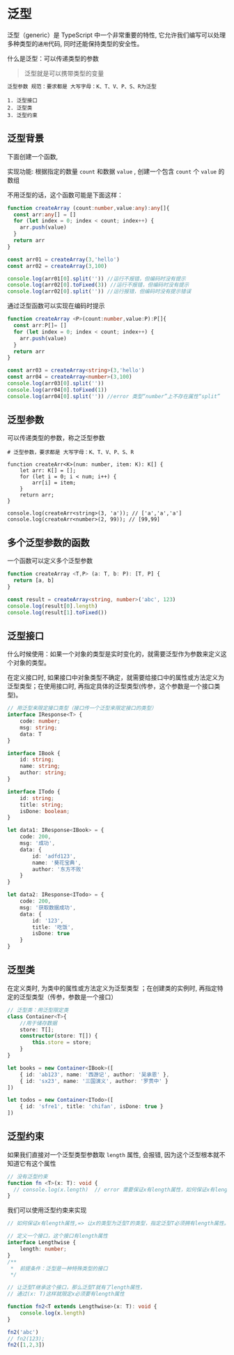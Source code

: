 # 泛型

泛型（generic）是 TypeScript 中一个非常重要的特性, 它允许我们编写可以处理多种类型的`通用`代码, 同时还能保持类型的安全性。

什么是泛型：可以传递类型的参数

> 泛型就是可以携带类型的变量

```ts
泛型参数 规范：要求都是 大写字母：K、T、V、P、S、R为泛型
```

```shell
1. 泛型接口
2. 泛型类
3. 泛型约束
```

## 泛型背景

下面创建一个函数, 

实现功能: 根据指定的数量 `count` 和数据 `value` , 创建一个包含 `count` 个 `value` 的数组 

不用泛型的话，这个函数可能是下面这样：

```ts
function createArray (count:number,value:any):any[]{
  const arr:any[] = []
  for (let index = 0; index < count; index++) {
    arr.push(value)
  }
  return arr
}

const arr01 = createArray(3,'hello')
const arr02 = createArray(3,100)

console.log(arr01[0].split('')) //运行不报错，但编码时没有提示
console.log(arr02[0].toFixed(3)) //运行不报错，但编码时没有提示
console.log(arr02[0].split('')) //运行报错，但编码时没有提示错误 
```

通过泛型函数可以实现在编码时提示

```ts
function createArray <P>(count:number,value:P):P[]{
  const arr:P[]= []
  for (let index = 0; index < count; index++) {
    arr.push(value)
  }
  return arr
}

const arr03 = createArray<string>(3,'hello')
const arr04 = createArray<number>(3,100)
console.log(arr03[0].split('')) 
console.log(arr04[0].toFixed(1)) 
console.log(arr04[0].split('')) //error 类型“number”上不存在属性“split”
```

## 泛型参数

可以传递类型的参数，称之泛型参数

```tsx
# 泛型参数，要求都是 大写字母：K、T、V、P、S、R

function createArr<K>(num: number, item: K): K[] {
    let arr: K[] = [];
    for (let i = 0; i < num; i++) {
        arr[i] = item;
    }
    return arr;
}

console.log(createArr<string>(3, 'a')); // ['a','a','a']
console.log(createArr<number>(2, 99)); // [99,99]
```

## 多个泛型参数的函数

一个函数可以定义多个泛型参数

```ts
function createArray <T,P> (a: T, b: P): [T, P] {
  return [a, b]
}

const result = createArray<string, number>('abc', 123)
console.log(result[0].length)
console.log(result[1].toFixed())
```

## 泛型接口

什么时候使用：如果一个对象的类型是实时变化的，就需要泛型作为参数来定义这个对象的类型。

在定义接口时, 如果接口中对象类型不确定，就需要给接口中的属性或方法定义为泛型类型；在使用接口时, 再指定具体的泛型类型(传参，这个参数是一个接口类型)。

```ts
// 用泛型来限定接口类型（接口传一个泛型来限定接口的类型）
interface IResponse<T> {
    code: number;
    msg: string;
    data: T
}

interface IBook {
    id: string;
    name: string;
    author: string;
}

interface ITodo {
    id: string;
    title: string;
    isDone: boolean;
}

let data1: IResponse<IBook> = {
    code: 200,
    msg: '成功',
    data: {
        id: 'adfd123',
        name: '葵花宝典',
        author: '东方不败'
    }
}

let data2: IResponse<ITodo> = {
    code: 200,
    msg: '获取数据成功',
    data: {
        id: '123',
        title: '吃饭',
        isDone: true
    }
}
```

## 泛型类

在定义类时, 为类中的属性或方法定义为泛型类型 ；在创建类的实例时, 再指定特定的泛型类型（传参，参数是一个接口）

```ts
// 泛型类：用泛型限定类
class Container<T>{
    //用于储存数据
    store: T[];
    constructor(store: T[]) {
        this.store = store;
    }
}

let books = new Container<IBook>([
    { id: 'ab123', name: '西游记', author: '吴承恩' },
    { id: 'sx23', name: '三国演义', author: '罗贯中' }
])

let todos = new Container<ITodo>([
    { id: 'sfre1', title: 'chifan', isDone: true }
])
```

## 泛型约束

如果我们直接对一个泛型类型参数取 `length` 属性, 会报错, 因为这个泛型根本就不知道它有这个属性

```ts
// 没有泛型约束
function fn <T>(x: T): void {
  // console.log(x.length)  // error 需要保证x有length属性，如何保证x有length属性
}
```

我们可以使用泛型约束来实现

```ts
// 如何保证x有length属性,=> 让x的类型为泛型T的类型，指定泛型T必须拥有length属性。

// 定义一个接口，这个接口有length属性
interface Lengthwise {
    length: number;
}
/**
 *  前提条件：泛型是一种特殊类型的接口
 */

// 让泛型T继承这个接口，那么泛型T就有了length属性，
// 通过(x: T)这样就限定x必须要有length属性

function fn2<T extends Lengthwise>(x: T): void {
    console.log(x.length)
}

fn2('abc')
// fn2(123);
fn2([1,2,3])
```

